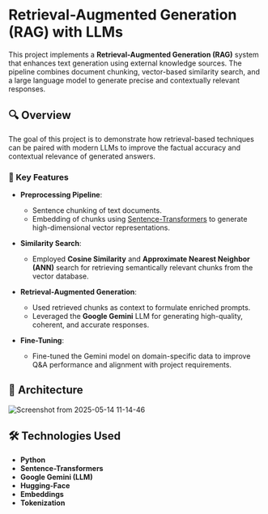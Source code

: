 # Retrieval-Augmented Generation (RAG) with LLMs

This project implements a **Retrieval-Augmented Generation (RAG)** system that enhances text generation using external knowledge sources. The pipeline combines document chunking, vector-based similarity search, and a large language model to generate precise and contextually relevant responses.

## 🔍 Overview

The goal of this project is to demonstrate how retrieval-based techniques can be paired with modern LLMs to improve the factual accuracy and contextual relevance of generated answers.

### 📌 Key Features
- **Preprocessing Pipeline**: 
  - Sentence chunking of text documents.
  - Embedding of chunks using [Sentence-Transformers](https://www.sbert.net/) to generate high-dimensional vector representations.
  
- **Similarity Search**:
  - Employed **Cosine Similarity** and **Approximate Nearest Neighbor (ANN)** search for retrieving semantically relevant chunks from the vector database.
  
- **Retrieval-Augmented Generation**:
  - Used retrieved chunks as context to formulate enriched prompts.
  - Leveraged the **Google Gemini** LLM for generating high-quality, coherent, and accurate responses.

- **Fine-Tuning**:
  - Fine-tuned the Gemini model on domain-specific data to improve Q&A performance and alignment with project requirements.

## 🧠 Architecture

![Screenshot from 2025-05-14 11-14-46](https://github.com/user-attachments/assets/6ad30571-917d-4641-9556-8a93821b7f1d)

## 🛠️ Technologies Used

- **Python**
- **Sentence-Transformers**
- **Google Gemini (LLM)**
- **Hugging-Face**
- **Embeddings**
- **Tokenization**
